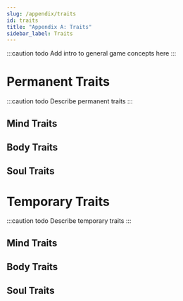 ```yaml
---
slug: /appendix/traits
id: traits
title: "Appendix A: Traits"
sidebar_label: Traits
---
```

:::caution todo
Add intro to general game concepts here
:::

# Permanent Traits
:::caution todo
Describe permanent traits
:::
## Mind Traits
## Body Traits
## Soul Traits

# Temporary Traits
:::caution todo
Describe temporary traits
:::
## Mind Traits
## Body Traits
## Soul Traits
